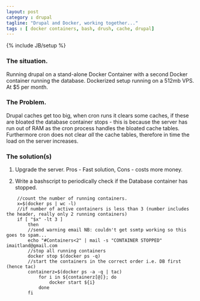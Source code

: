 ```yaml
---
layout: post
category : drupal
tagline: "Drupal and Docker, working together..."
tags : [ docker containers, bash, drush, cache, drupal]
---
```

{% include JB/setup %}
### The situation.

Running drupal on a stand-alone Docker Container with a second Docker container running the database. Dockerized setup running on a 512mb VPS. At $5 per month.

### The Problem.

Drupal caches get too big, when cron runs it clears some caches, if these are bloated the database container stops - this is because the server has run out of RAM as the cron process handles the bloated cache tables. Furthermore cron does not clear *all* the cache tables, therefore in time the load on the server increases.

### The solution(s)

1. Upgrade the server. Pros - Fast solution, Cons - costs more money.

2. Write a bashscript to periodically check if the Database container has stopped. 


```
    //count the number of running containers.
    x=$(docker ps | wc -l)
    //if number of active containers is less than 3 (number includes the header, really only 2 running containers)
    if [ "$x" -lt 3 ]
    	then
	 	//send warning email NB: couldn't get ssmtp working so this goes to spam...
		echo "#Containers<2" | mail -s "CONTAINER STOPPED" imaitland@gmail.com
		//stop all running containers
		docker stop $(docker ps -q)
		//start the containers in the correct order i.e. DB first (hence tac) 
		containerz=$(docker ps -a -q | tac)
			for i in ${containerz[@]}; do
				docker start ${i}
	    	done
    	fi
```




